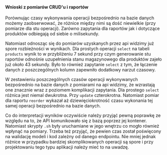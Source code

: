 #### Wnioski z pomiarów CRUD'u i raportów

Porównując czasy wykonywania operacji bezpośrednio na bazie danych możemy zaobserwować, że różnice między nimi są dość 
niewielkie (przy pomiarze dla stu operacji). Zarówno zapytania dla raportów jak i dotyczące produktów odbiegają od 
siebie o milisekundy.

Natomiast odnosząc się do pomiarów uzyskanych przez api widzimy już spore rozbieżności w wynikach. Dla prostych operacji 
`select` na tabeli `products` wynik to w przybliżeniu 7 sekund przy czym generowanie stu raportów odnośnie uzupełnienia 
stanu magazynowego dla produktów zajeło już około 43 sekundy. Było to również zapytanie `select` z tym, że łączenie 
danych z poszczególnych kolumn zapewniło dodatkowy narzut czasowy.

W zestawieniu poszczególnych czasów operacji wykonywanych bezpośrednio na bazie danych z pomiarami na api widzimy, że 
wzrastają one znacznie wraz z poziomem komplikacji zapytania. Dla prostego `select` różnica jest niemal dwukrotna. Przy 
`update` czterokrotna. Natomiast pomiar dla raportu `reorder` wykazał aż dziewięciokrotność czasu wykonania tej samej 
operacji bezpośrednio na bazie danych.

Co do interpretacji wyników oczywiście należy przyjąć pewną poprawkę ze względu na to, że API komunikowało się z bazą 
poprzez jej kontener. Natomiast skrypty `.sh` były uruchamiane w jego wnętrzu co mogło również wpłynąć na pomiary. 
Trzeba też przyjąć, że pewien czas został poświęcony na walidację modeli i kod zależny od danego endpointu. Nie mniej 
jednak różnice w przypadku bardziej skomplikowanych operacji są spore i przy projektowaniu tego typu aplikacji należy 
mieć to na uwadzę.
